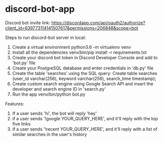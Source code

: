 # discord-bot-app

Discord bot invite link: https://discordapp.com/api/oauth2/authorize?client_id=639773114141507617&permissions=206848&scope=bot

Steps to run discord-bot server in local:

1. Create a virtual environment
    python3.6 -m virtualenv venv
2. Install all the dependencies 
    venv/bin/pip install -r requirements.txt
3. Create your discord bot token in Discord Developer Console and add to 'bot.py' file
4. Create your PostgreSQL database and enter credentials in 'db.py' file
5. Create the table 'searches' using the SQL query:
    Create table searches (user_id varchar(256), keyword varchar(256), search_time timestamp);
6. Create custom search engine using Google Search API and insert the developer and search engine ID in     'search.py'
7. Run the app
    venv/bin/python bot.py

Features:

1. If a user sends 'hi', the bot will reply 'hey'
2. if a user sends '!google YOUR_QUERY_HERE', and it'll reply with the top five links
3. if a user sends '!recent YOUR_QUERY_HERE', and it'll reply with a list of similar searches in the user's history
